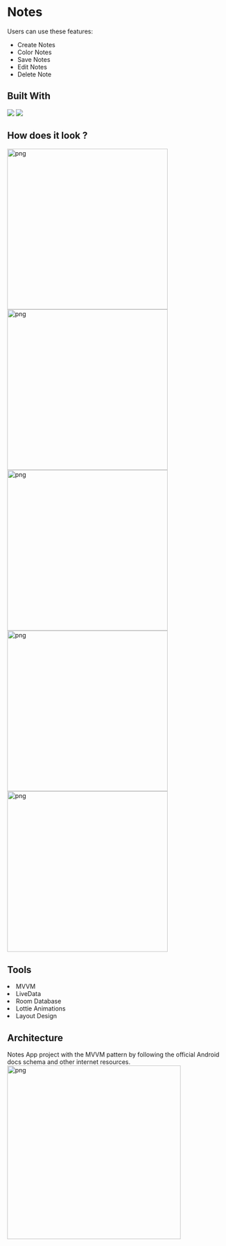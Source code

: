 # Notes


Users can use these features:
- Create Notes
- Color Notes
- Save Notes
- Edit Notes
- Delete Note


## Built With 

<img src="https://www.vectorlogo.zone/logos/java/java-ar21.svg">
<img src="https://www.vectorlogo.zone/logos/android/android-ar21.svg">

## How does it look ?

<p>
<img height= "370" src="https://i.hizliresim.com/4d9875n.jpeg" alt="png" />
<img height= "370" src="https://i.hizliresim.com/jxaz3fc.jpeg" alt="png" />
<img height= "370" src="https://i.hizliresim.com/ct3d16o.jpeg" alt="png" />
<img height= "370" src="https://i.hizliresim.com/dsf7pag.jpeg" alt="png" />
<img height= "370" src="https://i.hizliresim.com/8u8hrc4.jpeg" alt="png" />
</p>

## Tools 

<li><a>MVVM</a></li>
<li><a>LiveData</a></li>
<li><a>Room Database</a></li>
<li><a>Lottie Animations</a></li>
<li><a>Layout Design</a></li>

## Architecture

Notes App project with the MVVM pattern by following the official Android docs schema and other internet resources.
<img height= "400" src="https://i.hizliresim.com/22f3kle.png" alt="png" />
 
